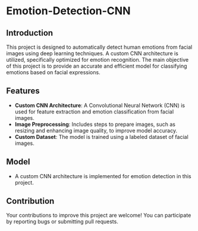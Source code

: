 # Emotion-Detection-CNN

## Introduction

This project is designed to automatically detect human emotions from facial images using deep learning techniques. A custom CNN architecture is utilized, specifically optimized for emotion recognition. The main objective of this project is to provide an accurate and efficient model for classifying emotions based on facial expressions.

## Features

- **Custom CNN Architecture**: A Convolutional Neural Network (CNN) is used for feature extraction and emotion classification from facial images.
- **Image Preprocessing**: Includes steps to prepare images, such as resizing and enhancing image quality, to improve model accuracy.
- **Custom Dataset**: The model is trained using a labeled dataset of facial images.

## Model

- A custom CNN architecture is implemented for emotion detection in this project.

## Contribution

Your contributions to improve this project are welcome! You can participate by reporting bugs or submitting pull requests.
